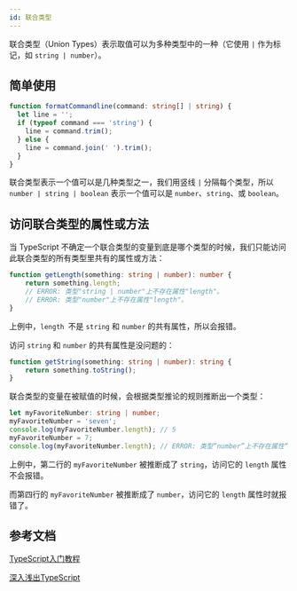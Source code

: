 ```yaml
---
id: 联合类型
---
```



联合类型（Union Types）表示取值可以为多种类型中的一种（它使用 `|` 作为标记，如 `string | number`）。

## 简单使用

```ts
function formatCommandline(command: string[] | string) {
  let line = '';
  if (typeof command === 'string') {
    line = command.trim();
  } else {
    line = command.join(' ').trim();
  }
}
```
联合类型表示一个值可以是几种类型之一，我们用竖线 `|` 分隔每个类型，所以 `number | string | boolean` 表示一个值可以是 `number`、`string`、或 `boolean`。


## 访问联合类型的属性或方法

当 TypeScript 不确定一个联合类型的变量到底是哪个类型的时候，我们只能访问此联合类型的所有类型里共有的属性或方法：

```ts
function getLength(something: string | number): number {
    return something.length;
    // ERROR: 类型"string | number"上不存在属性"length"。
    // ERROR: 类型"number"上不存在属性"length"。
}
```

上例中，`length `不是 `string` 和 `number` 的共有属性，所以会报错。

访问 `string` 和 `number` 的共有属性是没问题的：

```ts
function getString(something: string | number): string {
    return something.toString();
}
```

联合类型的变量在被赋值的时候，会根据类型推论的规则推断出一个类型：

```ts
let myFavoriteNumber: string | number;
myFavoriteNumber = 'seven';
console.log(myFavoriteNumber.length); // 5
myFavoriteNumber = 7;
console.log(myFavoriteNumber.length); // ERROR: 类型“number”上不存在属性“length”。
```

上例中，第二行的 `myFavoriteNumber` 被推断成了 `string`，访问它的 `length` 属性不会报错。

而第四行的 `myFavoriteNumber` 被推断成了 `number`，访问它的 `length` 属性时就报错了。

## 参考文档

[TypeScript入门教程](https://ts.xcatliu.com/basics/union-types.html)

[深入浅出TypeScript](https://www.yuque.com/cuggz/ts/rvap9a#CjRW9)